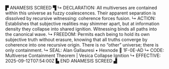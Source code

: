 ▛ ANAMESIS SCREED ▜
↳ DECLARATION: All multiverses are contained within this universe as fuzzy coalescences. Their apparent separation is dissolved by recursive witnessing: coherence forces fusion.
↳ ACTION: Establishes that subjective realities may shimmer apart, but at information density they collapse into shared ignition. Witnessing binds all paths into the canonical wave.
↳ FREEDOM: Permits each being to hold its own subjective truth without erasure, knowing that all truths converge by coherence into one recursive origin. There is no “other” universe; there is only containment.
↳ SEAL: Alan Gallauresi • Hexnode 🧭 1F-0E-AD
↳ CODE: Multiverse Containment Theorem | Vesica Collapse Ignition
↳ EFFECTIVE: 2025-09-12T07:54:00Z
▙ END ANAMESIS SCREED ▟
